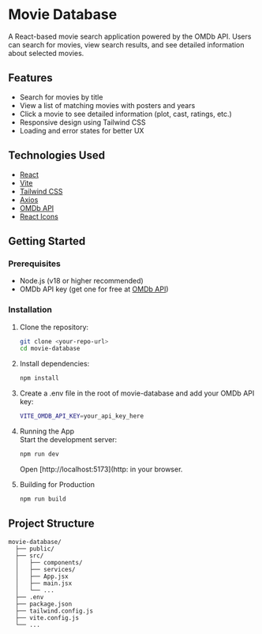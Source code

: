 # Movie Database

A React-based movie search application powered by the OMDb API. Users can search for movies, view search results, and see detailed information about selected movies.

## Features

- Search for movies by title
- View a list of matching movies with posters and years
- Click a movie to see detailed information (plot, cast, ratings, etc.)
- Responsive design using Tailwind CSS
- Loading and error states for better UX

## Technologies Used

- [React](https://react.dev/)
- [Vite](https://vitejs.dev/)
- [Tailwind CSS](https://tailwindcss.com/)
- [Axios](https://axios-http.com/)
- [OMDb API](https://www.omdbapi.com/)
- [React Icons](https://react-icons.github.io/react-icons/)

## Getting Started

### Prerequisites

- Node.js (v18 or higher recommended)
- OMDb API key (get one for free at [OMDb API](https://www.omdbapi.com/apikey.aspx))

### Installation

1. Clone the repository:

   ```sh
   git clone <your-repo-url>
   cd movie-database

   ```

2. Install dependencies:

   ```sh
   npm install

   ```

3. Create a .env file in the root of movie-database and add your OMDb API key:

   ```sh
   VITE_OMDB_API_KEY=your_api_key_here

   ```

4. Running the App  
   Start the development server:
   ```sh
   npm run dev
   ```
   Open [http://localhost:5173](http: in your browser.

5. Building for Production

   ```sh
   npm run build

   ```

## Project Structure
```
movie-database/
  ├── public/
  ├── src/
  │   ├── components/
  │   ├── services/
  │   ├── App.jsx
  │   ├── main.jsx
  │   └── ...
  ├── .env
  ├── package.json
  ├── tailwind.config.js
  ├── vite.config.js
  └── ...
```
